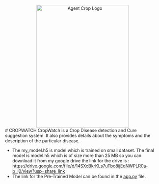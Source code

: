 <div align="center">
  <img width=300 height=400 src="static/CROPWATCH-1000x1000.png" alt="Agent Crop Logo">
</div>
# CROPWATCH
CropWatch is a Crop Disease detection and Cure suggestion system. It also provides details about the symptoms and the description of the particular disease.  

- The my_model.h5 is model which is trained on small dataset. The final model is model.h5 which is of size more than 25 MB so you can download it from my google drive the link for the drive is : https://drive.google.com/file/d/14SXcBkrKLs7uTbo8ijEqNWPLR0a-b_j0/view?usp=share_link
- The link for the Pre-Trained Model can be found in the [app.py](./app.py) file.
